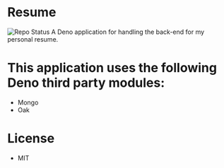 # Resume

![Repo Status](https://www.repostatus.org/badges/latest/active.svg)
A Deno application for handling the back-end for my personal resume. 

# This application uses the following Deno third party modules:
- Mongo
- Oak

# License 
- MIT